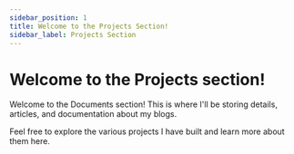 ```yaml
---
sidebar_position: 1
title: Welcome to the Projects Section!
sidebar_label: Projects Section
---
```


# Welcome to the Projects section!

Welcome to the Documents section! This is where I'll be storing details, articles, and documentation about my blogs.

Feel free to explore the various projects I have built and learn more about them here.
